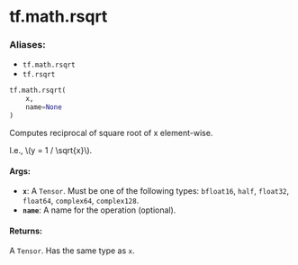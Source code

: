 <div itemscope itemtype="http://developers.google.com/ReferenceObject">
<meta itemprop="name" content="tf.math.rsqrt" />
<meta itemprop="path" content="Stable" />
</div>

# tf.math.rsqrt

### Aliases:

* `tf.math.rsqrt`
* `tf.rsqrt`

``` python
tf.math.rsqrt(
    x,
    name=None
)
```

Computes reciprocal of square root of x element-wise.

I.e., \\(y = 1 / \sqrt{x}\\).

#### Args:

* <b>`x`</b>: A `Tensor`. Must be one of the following types: `bfloat16`, `half`, `float32`, `float64`, `complex64`, `complex128`.
* <b>`name`</b>: A name for the operation (optional).


#### Returns:

A `Tensor`. Has the same type as `x`.